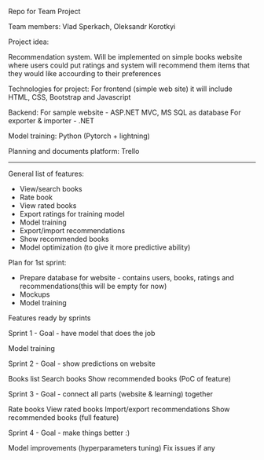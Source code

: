 Repo for Team Project

Team members: Vlad Sperkach, Oleksandr Korotkyi

Project idea:

Recommendation system. Will be implemented on simple books website where users could put ratings and system will recommend them items that they would like accourding to their preferences


Technologies for project:
For frontend (simple web site) it will include HTML, CSS, Bootstrap and Javascript

Backend:
For sample website - ASP.NET MVC, MS SQL as database
For exporter & importer - .NET

Model training:
Python (Pytorch + lightning)


Planning and documents platform:
Trello

--------------------------------------------------------------------------------------------------------------


General list of features:


- View/search books
- Rate book
- View rated books
- Export ratings for training model
- Model training
- Export/import recommendations
- Show recommended books
- Model optimization (to give it more predictive ability)



Plan for 1st sprint:

- Prepare database for website - contains users, books, ratings and recommendations(this will be empty for now)
- Mockups 
- Model training


Features ready by sprints

Sprint 1 - Goal - have model that does the job

Model training

Sprint 2 - Goal - show predictions on website

Books list
Search books 
Show recommended books (PoC of feature)

Sprint 3 - Goal - connect all parts (website & learning) together

Rate books
View rated books
Import/export recommendations
Show recommended books (full feature)

Sprint 4 - Goal - make things better :)

Model improvements (hyperparameters tuning)
Fix issues if any